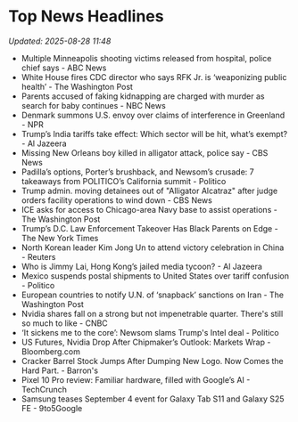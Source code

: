 # Top News Headlines

_Updated: 2025-08-28 11:48_

- Multiple Minneapolis shooting victims released from hospital, police chief says - ABC News
- White House fires CDC director who says RFK Jr. is ‘weaponizing public health’ - The Washington Post
- Parents accused of faking kidnapping are charged with murder as search for baby continues - NBC News
- Denmark summons U.S. envoy over claims of interference in Greenland - NPR
- Trump’s India tariffs take effect: Which sector will be hit, what’s exempt? - Al Jazeera
- Missing New Orleans boy killed in alligator attack, police say - CBS News
- Padilla’s options, Porter’s brushback, and Newsom’s crusade: 7 takeaways from POLITICO’s California summit - Politico
- Trump admin. moving detainees out of "Alligator Alcatraz" after judge orders facility operations to wind down - CBS News
- ICE asks for access to Chicago-area Navy base to assist operations - The Washington Post
- Trump’s D.C. Law Enforcement Takeover Has Black Parents on Edge - The New York Times
- North Korean leader Kim Jong Un to attend victory celebration in China - Reuters
- Who is Jimmy Lai, Hong Kong’s jailed media tycoon? - Al Jazeera
- Mexico suspends postal shipments to United States over tariff confusion - Politico
- European countries to notify U.N. of ‘snapback’ sanctions on Iran - The Washington Post
- Nvidia shares fall on a strong but not impenetrable quarter. There's still so much to like - CNBC
- ‘It sickens me to the core’: Newsom slams Trump's Intel deal - Politico
- US Futures, Nvidia Drop After Chipmaker’s Outlook: Markets Wrap - Bloomberg.com
- Cracker Barrel Stock Jumps After Dumping New Logo. Now Comes the Hard Part. - Barron's
- Pixel 10 Pro review: Familiar hardware, filled with Google’s AI - TechCrunch
- Samsung teases September 4 event for Galaxy Tab S11 and Galaxy S25 FE - 9to5Google